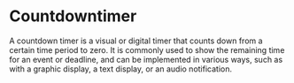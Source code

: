 # Countdowntimer
A countdown timer is a visual or digital timer that counts down from a certain time period to zero. It is commonly used to show the remaining time for an event or deadline, and can be implemented in various ways, such as with a graphic display, a text display, or an audio notification.
